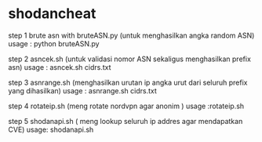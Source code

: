 # shodancheat
step 1 brute asn with bruteASN.py (untuk menghasilkan angka random ASN) usage : python bruteASN.py

step 2 asncek.sh (untuk validasi nomor ASN sekaligus menghasilkan prefix asn) usage : asncek.sh cidrs.txt

step 3 asnrange.sh (menghasilkan urutan ip angka urut dari seluruh prefix yang dihasilkan) usage : asnrange.sh cidrs.txt

step 4 rotateip.sh (meng rotate nordvpn agar anonim ) usage :rotateip.sh

step 5 shodanapi.sh ( meng lookup seluruh ip addres agar mendapatkan CVE) usage: shodanapi.sh

